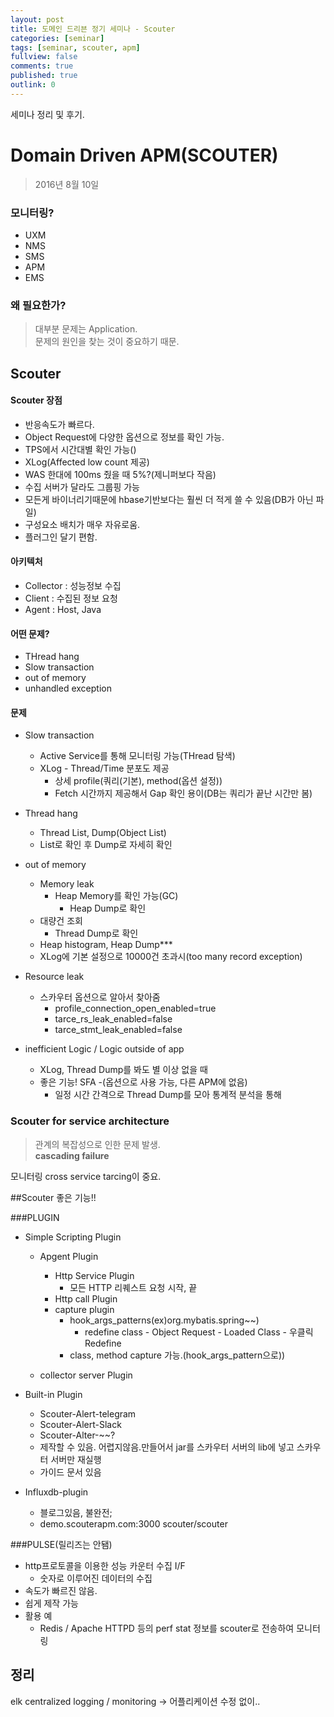 ```yaml
---
layout: post
title: 도메인 드리븐 정기 세미나 - Scouter
categories: [seminar]
tags: [seminar, scouter, apm]
fullview: false
comments: true
published: true
outlink: 0
---
```


세미나 정리 및 후기.

# **Domain Driven APM(SCOUTER)**
>2016년 8월 10일

### 모니터링?
 - UXM
 - NMS
 - SMS
 - APM
 - EMS

### 왜 필요한가?
 > 대부분 문제는 Application.  
문제의 원인을 찾는 것이 중요하기 때문.


## Scouter

#### Scouter 장점
 - 반응속도가 빠르다.
 - Object Request에 다양한 옵션으로 정보를 확인 가능.
 - TPS에서 시간대별 확인 가능()
 - XLog(Affected low count 제공)
 - WAS 한대에 100ms 줬을 때 5%?(제니퍼보다 작음)
 - 수집 서버가 달라도 그룹핑 가능
 - 모든게 바이너리기때문에 hbase기반보다는 훨씬 더 적게 쓸 수 있음(DB가 아닌 파일)
 - 구성요소 배치가 매우 자유로움.
 - 플러그인 달기 편함.

#### 아키텍처
 - Collector : 성능정보 수집
 - Client : 수집된 정보 요청
 - Agent : Host, Java

#### 어떤 문제?
 - THread hang
 - Slow transaction
 - out of memory
 - unhandled exception

#### 문제 
* Slow transaction
    - Active Service를 통해 모니터링 가능(THread 탐색)
    - XLog - Thread/Time 분포도 제공
        - 상세 profile(쿼리(기본), method(옵션 설정))
        - Fetch 시간까지 제공해서 Gap 확인 용이(DB는 쿼리가 끝난 시간만 봄)

* Thread hang
    - Thread List, Dump(Object List)
    - List로 확인 후 Dump로 자세히 확인

* out of memory
    - Memory leak
        - Heap Memory를 확인 가능(GC)
            - Heap Dump로 확인
    - 대량건 조회 
        - Thread Dump로 확인
    - Heap histogram, Heap Dump***
    - XLog에 기본 설정으로 10000건 초과시(too many record exception)

* Resource leak
    - 스카우터 옵션으로 알아서 찾아줌
        - profile_connection_open_enabled=true
        - tarce_rs_leak_enabled=false
        - tarce_stmt_leak_enabled=false

* inefficient Logic / Logic outside of app
    - XLog, Thread Dump를 봐도 별 이상 없을 때
    - 좋은 기능! SFA -(옵션으로 사용 가능, 다른 APM에 없음)
        - 일정 시간 간격으로 Thread Dump를 모아 통계적 분석을 통해

  

### Scouter for service architecture
> 관계의 복잡성으로 인한 문제 발생.  
**cascading failure**

모니터링 cross service tarcing이 중요.


##Scouter 좋은 기능!!

###PLUGIN
* Simple Scripting Plugin
    - Apgent Plugin
        - Http Service Plugin
            - 모든 HTTP 리퀘스트 요청 시작, 끝
        - Http call Plugin
        - capture plugin
            - hook_args_patterns(ex)org.mybatis.spring~~)
                - redefine class - Object Request - Loaded Class - 우클릭 Redefine
            - class, method capture 가능.(hook_args_pattern으로))

    - collector server Plugin
* Built-in Plugin
    - Scouter-Alert-telegram
    - Scouter-Alert-Slack
    - Scouter-Alter-~~?
    - 제작할 수 있음. 어렵지않음.만들어서 jar를 스카우터 서버의 lib에 넣고 스카우터 서버만 재실행
    - 가이드 문서 있음

* Influxdb-plugin
    - 블로그있음, 불완전;
    - demo.scouterapm.com:3000 scouter/scouter

###PULSE(릴리즈는 안됌)
 - http프로토콜을 이용한 성능 카운터 수집 I/F
    - 숫자로 이루어진 데이터의 수집
 - 속도가 빠르진 않음.
 - 쉽게 제작 가능
 - 활용 예
    - Redis / Apache HTTPD 등의 perf stat 정보를 scouter로 전송하여 모니터링

## 정리
elk 
centralized logging / monitoring -> 어플리케이션 수정 없이..

